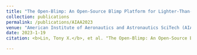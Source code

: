```yaml
---
title: "The Open-Blimp: An Open-Source Blimp Platform for Lighter-Than-Air Research"
collection: publications
permalink: /publications/AIAA2023
venue: "American Institute of Aeronautics and Astronautics SciTech (AIAA SciTech)"
date: 2023-1-19
citation: <b>Lin, Tony X.</b>, et al. "The Open-Blimp: An Open-Source Blimp Platform for Lighter-Than-Air Research." AIAA SCITECH 2023 Forum. 2023.

---
```

